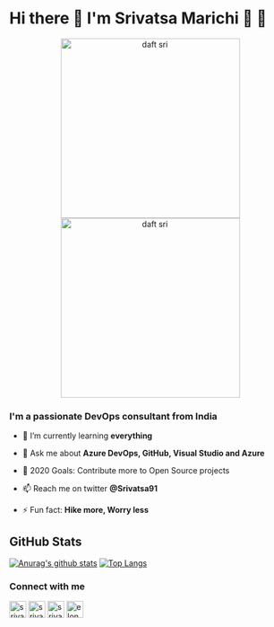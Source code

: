 # Hi there 👋 I'm  Srivatsa Marichi :metal: :rocket:

<div align = "center">
<p float = "left">
  <a href="https://octodex.github.com/"> <img src = "https://octodex.github.com/images/daftpunktocat-thomas.gif" width = "320" height = "320" alt = "daft sri"> </a>
  <a href="https://octodex.github.com/"> <img src = "https://octodex.github.com/images/daftpunktocat-guy.gif" width = "320" height = "320" alt = "daft sri"> </a>
</p>
</div>

### I'm a passionate DevOps consultant from India

- 🌱 I’m currently learning **everything**

- 💬 Ask me about **Azure DevOps, GitHub, Visual Studio and Azure**

- 🥅 2020 Goals: Contribute more to Open Source projects

- 📫 Reach me on twitter **@Srivatsa91**

- ⚡ Fun fact: **Hike more, Worry less**

## GitHub Stats

[![Anurag's github stats](https://github-readme-stats.vercel.app/api?username=srivatsamarichi&count_private=true&show_icons=true&theme=dark)](https://github.com/anuraghazra/github-readme-stats) [![Top Langs](https://github-readme-stats.vercel.app/api/top-langs/?username=srivatsamarichi&theme=dark)](https://github.com/anuraghazra/github-readme-stats) 

### Connect with me 

<p align="left">
<a href="https://twitter.com/srivatsa91" target="blank"><img align="center" src="https://cdn.jsdelivr.net/npm/simple-icons@3.0.1/icons/twitter.svg" alt="srivatsa91" height="30" width="30" /></a>
<a href="https://linkedin.com/in/srivatsamarichi" target="blank"><img align="center" src="https://cdn.jsdelivr.net/npm/simple-icons@3.0.1/icons/linkedin.svg" alt="srivatsamarichi" height="30" width="30" /></a>
<a href="https://fb.com/srivatsamarichi" target="blank"><img align="center" src="https://cdn.jsdelivr.net/npm/simple-icons@3.0.1/icons/facebook.svg" alt="srivatsamarichi" height="30" width="30" /></a>
<a href="https://instagram.com/elongated_journey" target="blank"><img align="center" src="https://cdn.jsdelivr.net/npm/simple-icons@3.0.1/icons/instagram.svg" alt="elongated_journey" height="30" width="30" /></a>
</p>
